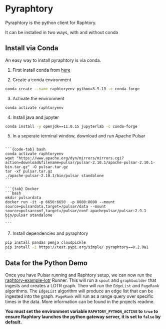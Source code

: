 # Pyraphtory

Pyraphtory is the python client for Raphtory. 

It can be installed in two ways, with and without conda

## Install via Conda

An easy way to install pyraphtory is via conda.

1. First install conda from [here](https://docs.conda.io/projects/conda/en/latest/user-guide/install/index.html#regular-installation)

2. Create a conda environment
   
```bash
conda create --name raphtoryenv python=3.9.13 -c conda-forge
```

3. Activate the environment

```bash
conda activate raphtoryenv
```
   
4. Install java and jupyter

```bash
conda install -y openjdk==11.0.15 jupyterlab -c conda-forge
 ```

5. In a seperate terminal window, download and run Apache Pulsar 

````{tabs}

```{code-tab} bash
conda activate raphtoryenv
wget "https://www.apache.org/dyn/mirrors/mirrors.cgi?action=download&filename=pulsar/pulsar-2.10.1/apache-pulsar-2.10.1-bin.tar.gz" -O pulsar.tar.gz
tar -xf pulsar.tar.gz
./apache-pulsar-2.10.1/bin/pulsar standalone
```

```{tab} Docker
```bash
mkdir pulsardata
docker run -it -p 6650:6650  -p 8080:8080 --mount source=pulsardata,target=/pulsar/data --mount source=pulsarconf,target=/pulsar/conf apachepulsar/pulsar:2.9.1 bin/pulsar standalone
```
```
````


7. Install dependencies and pyraphtory

```bash
pip install pandas pemja cloudpickle
pip install -i https://test.pypi.org/simple/ pyraphtory==0.2.0a1
```


##  Data for the Python Demo

Once you have Pulsar running and Raphtory setup, we can now run the [raphtory-example-lotr](https://github.com/Raphtory/Raphtory/tree/master/examples/raphtory-example-lotr) Runner.
This will run a `spout` and `graphbuilder` that ingests and creates a LOTR graph.
Then will run the `EdgeList` and `PageRank` algorithms. The `EdgeList` algorithm will produce an edge list that can be ingested into the graph. `PageRank` will run as a range query over specific times in the data. More information can be found in the projects readme.

**You must set the environment variable `RAPHTORY_PYTHON_ACTIVE` to `true` to ensure Raphtory launches
the python gateway server, it is set to `false` by default.** 

